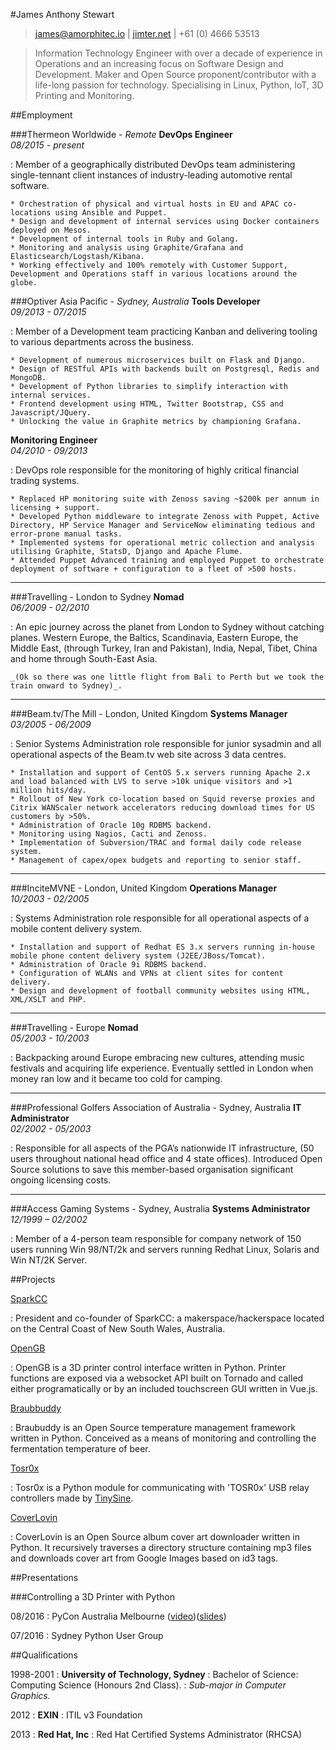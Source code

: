 #James Anthony Stewart

> [james@amorphitec.io][email] | [jimter.net][jimternet] | +61 (0) 4666 53513

> Information Technology Engineer with over a decade of experience in Operations and an increasing focus on Software Design and Development. Maker and Open Source proponent/contributor with a life-long passion for technology.
> Specialising in Linux, Python, IoT, 3D Printing and Monitoring.

##Employment

###Thermeon Worldwide - _Remote_
__DevOps Engineer__ <br> _08/2015 - present_

:	Member of a geographically distributed DevOps team administering single-tennant client instances of industry-leading automotive rental software.

	* Orchestration of physical and virtual hosts in EU and APAC co-locations using Ansible and Puppet.
	* Design and development of internal services using Docker containers deployed on Mesos.
	* Development of internal tools in Ruby and Golang.
	* Monitoring and analysis using Graphite/Grafana and Elasticsearch/Logstash/Kibana.
	* Working effectively and 100% remotely with Customer Support, Development and Operations staff in various locations around the globe.

###Optiver Asia Pacific - _Sydney, Australia_
__Tools Developer__ <br> _09/2013 - 07/2015_

:   Member of a Development team practicing Kanban and delivering tooling to various departments across the business.

    * Development of numerous microservices built on Flask and Django.
    * Design of RESTful APIs with backends built on Postgresql, Redis and MongoDB.
    * Development of Python libraries to simplify interaction with internal services.
    * Frontend development using HTML, Twitter Bootstrap, CSS and Javascript/JQuery.
    * Unlocking the value in Graphite metrics by championing Grafana.

__Monitoring Engineer__ <br> _04/2010 - 09/2013_

:   DevOps role responsible for the monitoring of highly critical financial trading systems.

    * Replaced HP monitoring suite with Zenoss saving ~$200k per annum in licensing + support.
    * Developed Python middleware to integrate Zenoss with Puppet, Active Directory, HP Service Manager and ServiceNow eliminating tedious and error-prone manual tasks.
    * Implemented systems for operational metric collection and analysis utilising Graphite, StatsD, Django and Apache Flume.
    * Attended Puppet Advanced training and employed Puppet to orchestrate deployment of software + configuration to a fleet of >500 hosts.

---

###Travelling - London to Sydney
__Nomad__ <br> _06/2009 - 02/2010_

:   An epic journey across the planet from London to Sydney without catching planes. Western Europe, the Baltics, Scandinavia, Eastern Europe, the Middle East, (through Turkey, Iran and Pakistan), India, Nepal, Tibet, China and home through South-East Asia.

    _(Ok so there was one little flight from Bali to Perth but we took the train onward to Sydney)_.

---

###Beam.tv/The Mill - London, United Kingdom
__Systems Manager__ <br> _03/2005 - 06/2009_

:   Senior Systems Administration role responsible for junior sysadmin and all operational aspects of the Beam.tv web site across 3 data centres.

    * Installation and support of CentOS 5.x servers running Apache 2.x and load balanced with LVS to serve >10k unique visitors and >1 million hits/day.
    * Rollout of New York co-location based on Squid reverse proxies and Citrix WANScaler network accelerators reducing download times for US customers by >50%.
    * Administration of Oracle 10g RDBMS backend.
    * Monitoring using Nagios, Cacti and Zenoss.
    * Implementation of Subversion/TRAC and formal daily code release system.
    * Management of capex/opex budgets and reporting to senior staff.

---

###InciteMVNE - London, United Kingdom
__Operations Manager__ <br> _10/2003 - 02/2005_

:   Systems Administration role responsible for all operational aspects of a mobile content delivery system.

    * Installation and support of Redhat ES 3.x servers running in-house mobile phone content delivery system (J2EE/JBoss/Tomcat).
    * Administration of Oracle 9i RDBMS backend.
    * Configuration of WLANs and VPNs at client sites for content delivery.
    * Design and development of football community websites using HTML, XML/XSLT and PHP.

---

###Travelling - Europe
__Nomad__ <br> _05/2003 - 10/2003_

:   Backpacking around Europe embracing new cultures, attending music festivals and acquiring life experience. Eventually settled in London when money ran low and it became too cold for camping.

---

###Professional Golfers Association of Australia - Sydney, Australia
__IT Administrator__ <br> _02/2002 - 05/2003_

:   Responsible for all aspects of the PGA’s nationwide IT infrastructure, (50 users throughout national head office and 4 state offices). Introduced Open Source solutions to save this member-based organisation significant ongoing licensing costs.

---

###Access Gaming Systems - Sydney, Australia
__Systems Administrator__ <br> _12/1999 – 02/2002_

:   Member of a 4-person team responsible for company network of 150 users running Win 98/NT/2k and servers running Redhat Linux, Solaris and Win NT/2K Server.

##Projects

[SparkCC][sparkcc]

:   President and co-founder of SparkCC: a makerspace/hackerspace located on the Central Coast of New South Wales, Australia.

[OpenGB][opengb]

:	OpenGB is a 3D printer control interface written in Python. Printer functions are exposed via a websocket API built on Tornado and called either programatically or by an included touchscreen GUI written in Vue.js.

[Braubbuddy][braubuddy]

:   Braubuddy is an Open Source temperature management framework written in Python. Conceived as a means of monitoring and controlling the fermentation temperature of beer.

[Tosr0x][tosr0x]

:   Tosr0x is a Python module for communicating with 'TOSR0x' USB relay controllers made by [TinySine][tinysine].

[CoverLovin][coverlovin]

:   CoverLovin is an Open Source album cover art downloader written in Python. It recursively traverses a directory structure containing mp3 files and downloads cover art from Google Images based on id3 tags.

##Presentations

###Controlling a 3D Printer with Python

08/2016
:	PyCon Australia Melbourne ([video][opengb_talk])([slides][opengb_slides])

07/2016
:	Sydney Python User Group

##Qualifications

1998-2001
:   __University of Technology, Sydney__
:   Bachelor of Science: Computing Science (Honours 2nd Class).
:   _Sub-major in Computer Graphics._

2012
:   __EXIN__
:   ITIL v3 Foundation

2013
:   __Red Hat, Inc__
:   Red Hat Certified Systems Administrator (RHCSA)

[email]: jstewart101@gmail.com
[twitter]: https://twitter.com/amorphic
[github]: https://github.com/amorphic
[jimternet]: http://jimter.net
[sparkcc]: http://sparkcc.org
[opengb]: http://opengb.readthedocs.io
[braubuddy]: http://braubuddy.org
[tosr0x]: https://github.com/amorphic/tosr0x
[tinysine]: http://www.tinyosshop.com
[coverlovin]: https://github.com/amorphic/coverlovin
[opengb_talk]: https://www.youtube.com/watch?v=qgvnPB_77z8
[opengb_slides]: http://slides.jimter.net/3d_printer_control_with_python/
